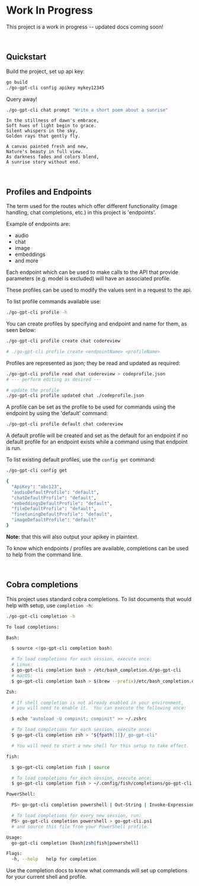 # Work In Progress

This project is a work in progress -- updated docs coming soon! 

<br/>

## Quickstart

Build the project, set up api key:

``` bash
go build
./go-gpt-cli config apikey mykey12345
```

Query away!

``` bash
./go-gpt-cli chat prompt "Write a short poem about a sunrise"
```
```
In the stillness of dawn's embrace,
Soft hues of light begin to grace.
Silent whispers in the sky,
Golden rays that gently fly.

A canvas painted fresh and new,
Nature's beauty in full view.
As darkness fades and colors blend,
A sunrise story without end.
```

<br/>

## Profiles and Endpoints

The term used for the routes which offer different functionality (image handling, chat completions, etc.) in this project is 'endpoints'.

Example of endpoints are:

- audio
- chat
- image
- embeddings
- and more

Each endpoint which can be used to make calls to the API that provide parameters (e.g. model is excluded) will have an associated profile.

These profiles can be used to modify the values sent in a request to the api.

To list profile commands available use:

``` bash
./go-gpt-cli profile -h
```

You can create profiles by specifying and endpoint and name for them, as seen below:

``` bash
./go-gpt-cli profile create chat codereview

# ./go-gpt-cli profile create <endpointName> <profileName>
```

Profiles are represented as json; they be read and updated as required:

``` bash
./go-gpt-cli profile read chat codereview > codeprofile.json
# --- perform editing as desired ---

# update the profile
./go-gpt-cli profile updated chat ./codeprofile.json
```

A profile can be set as the profile to be used for commands using the endpoint by using the 'default' command:

``` bash
./go-gpt-cli profile default chat codereview
```

A default profile will be created and set as the default for an endpoint if no default profile for an endpoint exists while a command using that endpoint is run.

To list existing default profiles, use the ```config get``` command:

``` bash
./go-gpt-cli config get

{
  "ApiKey": "abc123",
  "audioDefaultProfile": "default",
  "chatDefaultProfile": "default",
  "embeddingsDefaultProfile": "default",
  "fileDefaultProfile": "default",
  "finetuningDefaultProfile": "default",
  "imageDefaultProfile": "default"
}

```

**Note:** that this will also output your apikey in plaintext.

To know which endpoints / profiles are available, completions can be used to help from the command line.

<br/>

## Cobra completions

This project uses standard cobra completions. To list documents that would help with setup, use ```completion -h```:

``` bash
./go-gpt-cli completion -h

To load completions:

Bash:

  $ source <(go-gpt-cli completion bash)

  # To load completions for each session, execute once:
  # Linux:
  $ go-gpt-cli completion bash > /etc/bash_completion.d/go-gpt-cli
  # macOS:
  $ go-gpt-cli completion bash > $(brew --prefix)/etc/bash_completion.d/go-gpt-cli

Zsh:

  # If shell completion is not already enabled in your environment,
  # you will need to enable it.  You can execute the following once:

  $ echo "autoload -U compinit; compinit" >> ~/.zshrc

  # To load completions for each session, execute once:
  $ go-gpt-cli completion zsh > "${fpath[1]}/_go-gpt-cli"

  # You will need to start a new shell for this setup to take effect.

fish:

  $ go-gpt-cli completion fish | source

  # To load completions for each session, execute once:
  $ go-gpt-cli completion fish > ~/.config/fish/completions/go-gpt-cli.fish

PowerShell:

  PS> go-gpt-cli completion powershell | Out-String | Invoke-Expression

  # To load completions for every new session, run:
  PS> go-gpt-cli completion powershell > go-gpt-cli.ps1
  # and source this file from your PowerShell profile.

Usage:
  go-gpt-cli completion [bash|zsh|fish|powershell]

Flags:
  -h, --help   help for completion
```

Use the completion docs to know what commands will set up completions for your current shell and profile.

